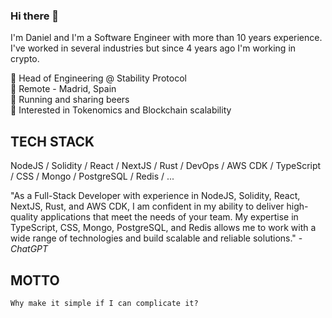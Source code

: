 ### Hi there 👋

I'm Daniel and I'm a Software Engineer with more than 10 years experience. I've worked in several industries but since 4 years ago I'm working in crypto.

💼 Head of Engineering @ Stability Protocol<br />
📍 Remote - Madrid, Spain<br />
🫶 Running and sharing beers<br />
🔬 Interested in Tokenomics and Blockchain scalability

## TECH STACK

NodeJS / Solidity / React / NextJS / Rust / DevOps / AWS CDK / TypeScript / CSS / Mongo / PostgreSQL / Redis / ...

"As a Full-Stack Developer with experience in NodeJS, Solidity, React, NextJS, Rust, and AWS CDK, I am confident in my ability to deliver high-quality applications that meet the needs of your team. My expertise in TypeScript, CSS, Mongo, PostgreSQL, and Redis allows me to work with a wide range of technologies and build scalable and reliable solutions." - *ChatGPT*

## MOTTO
```
Why make it simple if I can complicate it?
```

